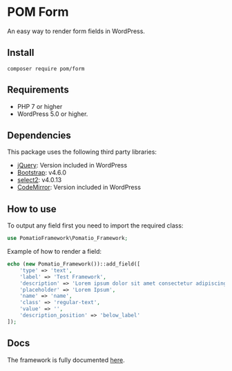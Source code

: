# POM Form
An easy way to render form fields in WordPress.

## Install
```
composer require pom/form
```

## Requirements
* PHP 7 or higher
* WordPress 5.0 or higher.

## Dependencies
This package uses the following third party libraries:
* [jQuery](https://jquery.com/): Version included in WordPress
* [Bootstrap](https://getbootstrap.com/): v4.6.0
* [select2](https://select2.org/): v4.0.13
* [CodeMirror](https://codemirror.net/): Version included in WordPress

## How to use
To output any field first you need to import the required class:

```php
use PomatioFramework\Pomatio_Framework;
```

Example of how to render a field:

```php
echo (new Pomatio_Framework())::add_field([
    'type' => 'text',
    'label' => 'Test Framework',
    'description' => 'Lorem ipsum dolor sit amet consectetur adipiscing elit',
    'placeholder' => 'Lorem Ipsum',
    'name' => 'name',
    'class' => 'regular-text',
    'value' => '',
    'description_position' => 'below_label'
]);
```

## Docs
The framework is fully documented [here](docs/index.md).
